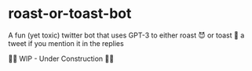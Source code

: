 # roast-or-toast-bot

A fun (yet toxic) twitter bot that uses GPT-3 to either roast 😈 or toast 🥂 a tweet if you mention it in the replies

👷‍♀️ WIP - Under Construction 👷‍♀️
